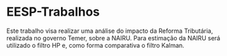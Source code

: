 # EESP-Trabalhos
Este trabalho visa realizar uma análise do impacto da Reforma Tributária, realizada no governo Temer, sobre a NAIRU.
Para estimação da NAIRU será utilizado o filtro HP e, como forma comparativa o filtro Kalman.

